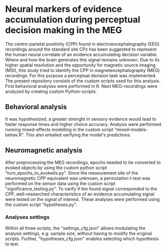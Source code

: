 # Neural markers of evidence accumulation during perceptual decision making in the MEG

The centro-parietal positivity (CPP) found in electroencephalography (EEG) recordings around the standard site CPz has been suggested to represent the human neural correlate of an evidence accumulating decision variable. Where and how the brain generates this signal remains unknown. Due to its higher spatial resolution and the opportunity for magnetic source imaging (MSI), this study tried to identify the CPP in magnetencephalography (MEG) recordings. For this purpose a perceptual decision task was implemented. The present repository consists of the custom scripts used for this analysis. First behavioral analyses were performed in R. Next MEG-recordings were analyzed by creating custom Python-scripts.

## Behavioral analysis
It was hypothesized, a greater strenght in sensory evidence would lead to faster response times and higher choice accuracy. Analysis were performed running mixed-effects modelling in the custom script "mixed-models-behav.R". This also entailed varifying the model's predictions.

## Neuromagnetic analysis
After preprocessing the MEG recordings, epochs needed to be converted to evoked objects by using the custom python script "turn_epochs_to_evokeds.py".
Since the measurement site of the neuromagnetic CPP equivalent was unknown, a permutation t-test was performed on the sensor data using the custom script "significance_testing.py". To varify if the found signal corresponded to the CPP, well-researched characteristics of an evidence accumulating signal were tested on the signal of interest. These analyses were performed using the custom script "hypotheses.py".

### Analyses settings
Within all three scripts, the "settings_cfg.json" allows modulating the analysis settings, e.g. sample size, without having to modify the original scripts. Further, "hypotheses_cfg.json" enables selecting which hypothesis to test.
